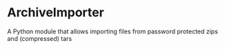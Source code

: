 # ArchiveImporter
A Python module that allows importing files from password protected zips and (compressed) tars
